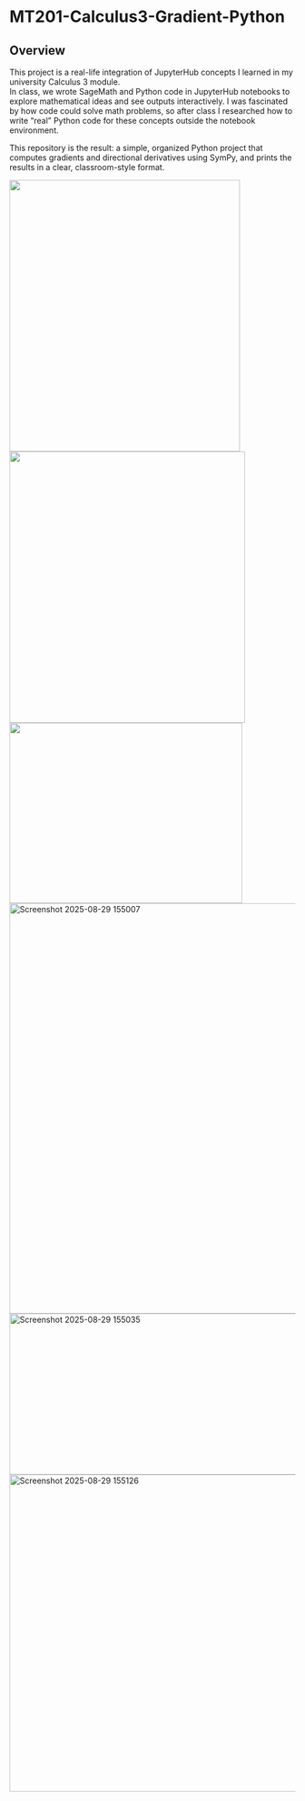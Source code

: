 # MT201-Calculus3-Gradient-Python

## Overview

This project is a real-life integration of JupyterHub concepts I learned in my university Calculus 3 module.  
In class, we wrote SageMath and Python code in JupyterHub notebooks to explore mathematical ideas and see outputs interactively. I was fascinated by how code could solve math problems, so after class I researched how to write “real” Python code for these concepts outside the notebook environment.

This repository is the result: a simple, organized Python project that computes gradients and directional derivatives using SymPy, and prints the results in a clear, classroom-style format.

<img src="https://github.com/user-attachments/assets//508db117-8e7b-47ee-b6c5-347325daf3c3" height ="477" width="406"/> 
<img src="https://github.com/user-attachments/assets//c2b99743-83c5-42e5-bb98-543d426dc62f" height ="477" width="415"/>

<img src="https://github.com/user-attachments/assets/db79e47d-0424-46f0-9573-753121e9ddc9" height ="317" width="410"/>

<img width="1424" height="721" alt="Screenshot 2025-08-29 155007" src="https://github.com/user-attachments/assets/508db117-8e7b-47ee-b6c5-347325daf3c3" />

<img width="606" height="283" alt="Screenshot 2025-08-29 155035" src="https://github.com/user-attachments/assets/c2b99743-83c5-42e5-bb98-543d426dc62f" />

<img width="972" height="557" alt="Screenshot 2025-08-29 155126" src="https://github.com/user-attachments/assets/03b5a986-3217-47ed-a83a-3b7072b5bac5" />
